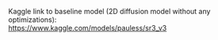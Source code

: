 Kaggle link to baseline model (2D diffusion model without any optimizations):<br>
https://www.kaggle.com/models/pauless/sr3_v3 